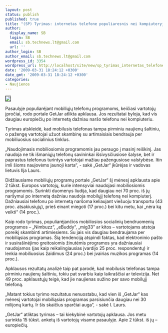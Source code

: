 ```yaml
---
layout: post
status: publish
published: true
title: "(SP) Tyrimas: internetas telefone populiaresnis nei kompiuteryje"
author:
  display_name: SB
  login: SB
  email: sb.technews.lt@gmail.com
  url: ''
author_login: SB
author_email: sb.technews.lt@gmail.com
wordpress_id: 3354
wordpress_url: http://localhost/site/new/sp_tyrimas_internetas_telefone_populiaresnis_nei_kompiuteryje/
date: '2009-03-31 18:24:12 +0300'
date_gmt: '2009-03-31 18:24:12 +0300'
categories:
- Naujienos
---
```

<div class="imgright"><img src="http://tbn1.google.com/images?q=tbn:u-j54-EOYKHCpM:http://www.coolgadgets.org/Mar08/lg_touch_screen_%2520web_phone.jpg" border="1" /></div>
<p>Pasaulyje populiarėjant mobiliųjų telefonų programoms, keičiasi vartotojų įpročiai, rodo portale GetJar atlikta apklausa. Jos rezultatai byloja, kad vis daugiau europiečių po internetą dažniau naršo telefonu nei kompiuteriu. </p>
<p>Tyrimas atskleidė, kad mobilusis telefonas tampa pirminiu naujienų šaltiniu, o pažengę vartotojai užuot skambinę su artimaisiais bendrauja per mobiliuosius socialinius tinklus. </p>
<p>„Naudojimasis mobiliosiomis programomis jau peraugo į masinį reiškinį. Jas naudoja ne tik išmaniųjų telefonų savininkai išsivysčiusiose šalyse, bet ir paprastus telefonus turintys vartotojai mažiau pažengusiose valstybėse. Itin imli šioms naujovėms jaunoji karta“, - sakė „GetJar“ įkūrėjas ir vadovas lietuvis Ilja Laurs. </p>
<p>Didžiausiame mobiliųjų programų portale „GetJar“ šį mėnesį apklausta apie 2 tūkst. Europos vartotojų, kurie intensyviai naudojasi mobiliosiomis programomis. Surinkti duomenys liudija, kad daugiau nei 70 proc. iš jų naršymui po internetą dažniau naudoja mobilųjį telefoną nei kompiuterį. Dažniausiai telefonu po internetą naršoma keliaujant viešuoju transportu (43 proc. atsakiusiųjų), prieš einant miegoti (17 proc.) bei kitu metu, kai „nėra ką veikti“ (14 proc.). </p>
<p>Kaip rodo tyrimas, populiarėjančios mobiliosios socialinių bendruomenių programos – „Nimbuzz“, „eBuddy“, „mig33” ar kitos – vartotojams atstoja poreikį skambinti artimiesiems. Su jais vis daugiau bendraujama per mobiliąsias programas. Šią tendenciją atspindi faktas, kad elektroninio pašto ir susirašinėjimo greitosiomis žinutėmis programos yra dažniausiai naudojamos (jas kaip reikalingiausias įvardijo 25 proc. respondentų) ir lenkia mobiliuosius žaidimus (24 proc.) bei įvairias muzikos programas (14 proc.). </p>
<p>Apklausos rezultatų analizė taip pat parodė, kad mobilusis telefonas tampa pirminiu naujienų šaltiniu, tokiu pat svarbiu kaip laikraščiai ar televizija. Net 49 proc. apklaustųjų teigė, kad jie naujienas sužino per savo mobilųjį telefoną.</p>
<p>„Matant tokius tyrimo rezultatus nenuostabu, kad vien iš „GetJar“ kas mėnesį vartotojai mobiliąsias programas parsisiunčia daugiau nei 30 milijonų kartų. Ir šis skaičius sparčiai auga“, - sakė I. Laurs.</p>
<p>„GetJar“ atliktas tyrimas – tai kiekybinė vartotojų apklausa. Jos metu surinkta 15 tūkst. anketų iš vartotojų visame pasaulyje. Apie 2 tūkst. iš jų – europiečių.<br /></p>
